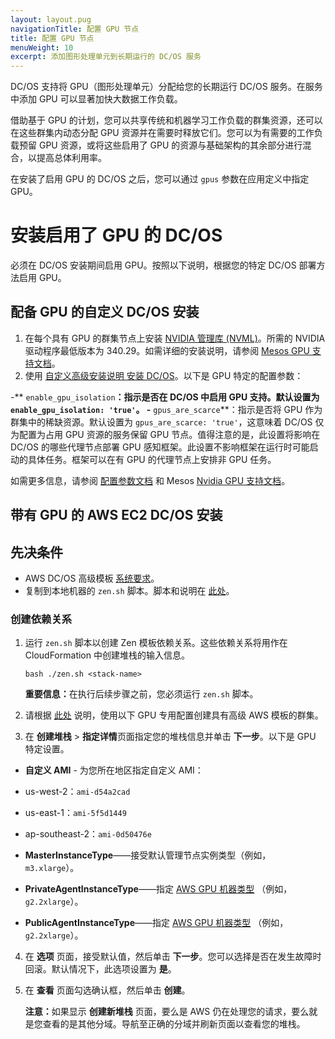 ```yaml
---
layout: layout.pug
navigationTitle: 配置 GPU 节点
title: 配置 GPU 节点
menuWeight: 10
excerpt: 添加图形处理单元到长期运行的 DC/OS 服务
---
```



DC/OS 支持将 GPU（图形处理单元）分配给您的长期运行 DC/OS 服务。在服务中添加 GPU 可以显著加快大数据工作负载。

借助基于 GPU 的计划，您可以共享传统和机器学习工作负载的群集资源，还可以在这些群集内动态分配 GPU 资源并在需要时释放它们。您可以为有需要的工作负载预留 GPU 资源，或将这些启用了 GPU 的资源与基础架构的其余部分进行混合，以提高总体利用率。

在安装了启用 GPU 的 DC/OS 之后，您可以通过 `gpus` 参数在应用定义中指定 GPU。

# 安装启用了 GPU 的 DC/OS
必须在 DC/OS 安装期间启用 GPU。按照以下说明，根据您的特定 DC/OS 部署方法启用 GPU。

## 配备 GPU 的自定义 DC/OS 安装

1. 在每个具有 GPU 的群集节点上安装 [NVIDIA 管理库 (NVML)](https://developer.nvidia.com/nvidia-management-library-nvml)。所需的 NVIDIA 驱动程序最低版本为 340.29。如需详细的安装说明，请参阅 [Mesos GPU 支持文档](http://mesos.apache.org/documentation/latest/gpu-support/#external-dependencies)。
1. 使用 [自定义高级安装说明 安装 DC/OS](/cn/1.11/installing/production/deploying-dcos/installation/)。以下是 GPU 特定的配置参数：

 -** `enable_gpu_isolation`**：指示是否在 DC/OS 中启用 GPU 支持。默认设置为 `enable_gpu_isolation: 'true'`。
 -** `gpus_are_scarce`**：指示是否将 GPU 作为群集中的稀缺资源。默认设置为 `gpus_are_scarce: 'true'`，这意味着 DC/OS 仅为配置为占用 GPU 资源的服务保留 GPU 节点。值得注意的是，此设置将影响在 DC/OS 的哪些代理节点部署 GPU 感知框架。此设置不影响框架在运行时可能启动的具体任务。框架可以在有 GPU 的代理节点上安排非 GPU 任务。

 如需更多信息，请参阅 [配置参数文档](/cn/1.11/installing/production/advanced-configuration/configuration-reference/#enable-gpu-isolation) 和 Mesos [Nvidia GPU 支持文档](http://mesos.apache.org/documentation/latest/gpu-support/#external-dependencies)。

## 带有 GPU 的 AWS EC2 DC/OS 安装

## 先决条件
- AWS DC/OS 高级模板 [系统要求](/cn/1.11/installing/evaluation/cloud-installation/aws/advanced/)。
- 复制到本地机器的 `zen.sh` 脚本。脚本和说明在 [此处](/cn/1.11/installing/evaluation/cloud-installation/aws/advanced/)。

### 创建依赖关系

1. 运行 `zen.sh` 脚本以创建 Zen 模板依赖关系。这些依赖关系将用作在 CloudFormation 中创建堆栈的输入信息。

      ```
      bash ./zen.sh <stack-name>
      ```

   <p class="message--important"><strong>重要信息：</strong>在执行后续步骤之前，您必须运行 <code>zen.sh</code> 脚本。</p>

2. 请根据 [此处](/cn/1.11/installing/evaluation/cloud-installation/aws/advanced/) 说明，使用以下 GPU 专用配置创建具有高级 AWS 模板的群集。

3. 在 **创建堆栈** > **指定详情**页面指定您的堆栈信息并单击 **下一步**。以下是 GPU 特定设置。

 - **自定义 AMI** - 为您所在地区指定自定义 AMI：

 - us-west-2：`ami-d54a2cad`
 - us-east-1：`ami-5f5d1449`
 - ap-southeast-2：`ami-0d50476e`

 - **MasterInstanceType**——接受默认管理节点实例类型（例如， `m3.xlarge`）。
 - **PrivateAgentInstanceType**——指定 [AWS GPU 机器类型](https://aws.amazon.com/ec2/instance-types/#p2) （例如， `g2.2xlarge`）。
 - **PublicAgentInstanceType**——指定 [AWS GPU 机器类型](https://aws.amazon.com/ec2/instance-types/#p2) （例如， `g2.2xlarge`）。

4. 在 **选项** 页面，接受默认值，然后单击 **下一步**。您可以选择是否在发生故障时回滚。默认情况下，此选项设置为 **是**。

5. 在 **查看** 页面勾选确认框，然后单击 **创建**。

   <p class="message--note"><strong>注意：</strong>如果显示 <strong>创建新堆栈</strong> 页面，要么是 AWS 仍在处理您的请求，要么就是您查看的是其他分域。导航至正确的分域并刷新页面以查看您的堆栈。</p>
